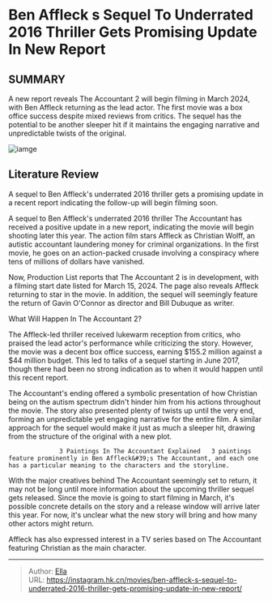 # Ben Affleck s Sequel To Underrated 2016 Thriller Gets Promising Update In New Report


## SUMMARY 



  A new report reveals The Accountant 2 will begin filming in March 2024, with Ben Affleck returning as the lead actor.   The first movie was a box office success despite mixed reviews from critics.   The sequel has the potential to be another sleeper hit if it maintains the engaging narrative and unpredictable twists of the original.  

![iamge](https://static1.srcdn.com/wordpress/wp-content/uploads/2024/01/screen-shot-2024-01-09-at-3-00-05-pm.jpg)

## Literature Review

A sequel to Ben Affleck&#39;s underrated 2016 thriller gets a promising update in a recent report indicating the follow-up will begin filming soon.




A sequel to Ben Affleck&#39;s underrated 2016 thriller The Accountant has received a positive update in a new report, indicating the movie will begin shooting later this year. The action film stars Affleck as Christian Wolff, an autistic accountant laundering money for criminal organizations. In the first movie, he goes on an action-packed crusade involving a conspiracy where tens of millions of dollars have vanished.




Now, Production List reports that The Accountant 2 is in development, with a filming start date listed for March 15, 2024. The page also reveals Affleck returning to star in the movie. In addition, the sequel will seemingly feature the return of Gavin O&#39;Connor as director and Bill Dubuque as writer.


 What Will Happen In The Accountant 2? 
          

The Affleck-led thriller received lukewarm reception from critics, who praised the lead actor&#39;s performance while criticizing the story. However, the movie was a decent box office success, earning $155.2 million against a $44 million budget. This led to talks of a sequel starting in June 2017, though there had been no strong indication as to when it would happen until this recent report.

The Accountant&#39;s ending offered a symbolic presentation of how Christian being on the autism spectrum didn&#39;t hinder him from his actions throughout the movie. The story also presented plenty of twists up until the very end, forming an unpredictable yet engaging narrative for the entire film. A similar approach for the sequel would make it just as much a sleeper hit, drawing from the structure of the original with a new plot.




                  3 Paintings In The Accountant Explained   3 paintings feature prominently in Ben Affleck&#39;s The Accountant, and each one has a particular meaning to the characters and the storyline.   

With the major creatives behind The Accountant seemingly set to return, it may not be long until more information about the upcoming thriller sequel gets released. Since the movie is going to start filming in March, it&#39;s possible concrete details on the story and a release window will arrive later this year. For now, it&#39;s unclear what the new story will bring and how many other actors might return.



Affleck has also expressed interest in a TV series based on The Accountant featuring Christian as the main character.






---

> Author: [Ella](https://instagram.hk.cn/)  
> URL: https://instagram.hk.cn/movies/ben-affleck-s-sequel-to-underrated-2016-thriller-gets-promising-update-in-new-report/  

